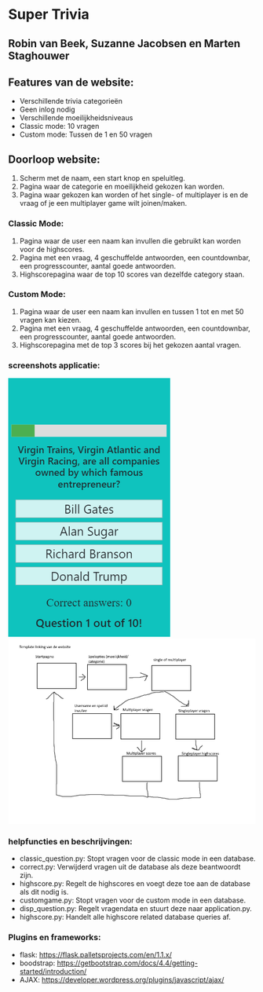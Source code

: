 #  Super Trivia
## Robin van Beek, Suzanne Jacobsen en Marten Staghouwer

## Features van de website:
* Verschillende trivia categorieën
* Geen inlog nodig
* Verschillende moeilijkheidsniveaus
* Classic mode: 10 vragen
* Custom mode: Tussen de 1 en 50 vragen

## Doorloop website:
1. Scherm met de naam, een start knop en speluitleg.
2. Pagina waar de categorie en moeilijkheid gekozen kan worden.
3. Pagina waar gekozen kan worden of het single- of multiplayer is en de vraag of je een multiplayer game wilt joinen/maken.

### Classic Mode:
1. Pagina waar de user een naam kan invullen die gebruikt kan worden voor de highscores.
2. Pagina met een vraag, 4 geschuffelde antwoorden, een countdownbar, een progresscounter, aantal goede antwoorden.
3. Highscorepagina waar de top 10 scores van dezelfde category staan.

### Custom Mode:
1. Pagina waar de user een naam kan invullen en tussen 1 tot en met 50 vragen kan kiezen.
2. Pagina met een vraag, 4 geschuffelde antwoorden, een countdownbar, een progresscounter, aantal goede antwoorden.
3. Highscorepagina met de top 3 scores bij het gekozen aantal vragen.

### screenshots applicatie:
![Schets ideeën van pagina's](/doc/screenshot.png)
![links tussen pagina's](/doc/template_linking.png)

### helpfuncties en beschrijvingen:
* classic_question.py: Stopt vragen voor de classic mode in een database.
* correct.py: Verwijderd vragen uit de database als deze beantwoordt zijn.
* highscore.py: Regelt de highscores en voegt deze toe aan de database als dit nodig is.
* customgame.py: Stopt vragen voor de custom mode in een database.
* disp_question.py: Regelt vragendata en stuurt deze naar application.py.
* highscore.py: Handelt alle highscore related database queries af.

### Plugins en frameworks:
* flask: https://flask.palletsprojects.com/en/1.1.x/
* boodstrap: https://getbootstrap.com/docs/4.4/getting-started/introduction/
* AJAX: https://developer.wordpress.org/plugins/javascript/ajax/